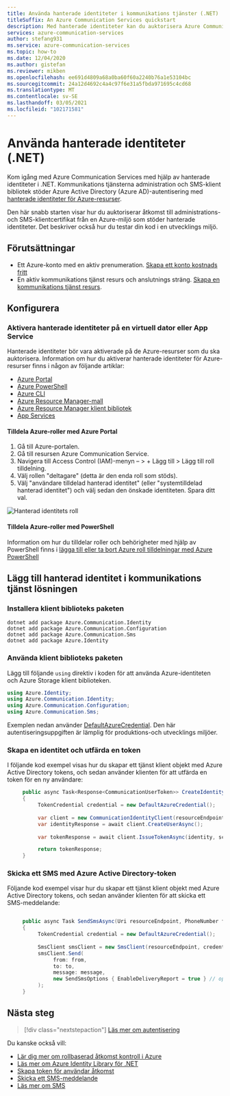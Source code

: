 ```yaml
---
title: Använda hanterade identiteter i kommunikations tjänster (.NET)
titleSuffix: An Azure Communication Services quickstart
description: Med hanterade identiteter kan du auktorisera Azure Communication Services-åtkomst från program som körs i virtuella Azure-datorer, Function-appar och andra resurser.
services: azure-communication-services
author: stefang931
ms.service: azure-communication-services
ms.topic: how-to
ms.date: 12/04/2020
ms.author: gistefan
ms.reviewer: mikben
ms.openlocfilehash: ee691d4809a68a0ba60f60a2240b76a1e53104bc
ms.sourcegitcommit: 24a12d4692c4a4c97f6e31a5fbda971695c4cd68
ms.translationtype: MT
ms.contentlocale: sv-SE
ms.lasthandoff: 03/05/2021
ms.locfileid: "102171581"
---
```

# <a name="use-managed-identities-net"></a>Använda hanterade identiteter (.NET)

Kom igång med Azure Communication Services med hjälp av hanterade identiteter i .NET. Kommunikations tjänsterna administration och SMS-klient bibliotek stöder Azure Active Directory (Azure AD)-autentisering med [hanterade identiteter för Azure-resurser](../../active-directory/managed-identities-azure-resources/overview.md).

Den här snabb starten visar hur du auktoriserar åtkomst till administrations-och SMS-klientcertifikat från en Azure-miljö som stöder hanterade identiteter. Det beskriver också hur du testar din kod i en utvecklings miljö.

## <a name="prerequisites"></a>Förutsättningar

 - Ett Azure-konto med en aktiv prenumeration. [Skapa ett konto kostnads fritt](https://azure.microsoft.com/free)
 - En aktiv kommunikations tjänst resurs och anslutnings sträng. [Skapa en kommunikations tjänst resurs](./create-communication-resource.md?pivots=platform-azp&tabs=windows).

## <a name="setting-up"></a>Konfigurera

### <a name="enable-managed-identities-on-a-virtual-machine-or-app-service"></a>Aktivera hanterade identiteter på en virtuell dator eller App Service

Hanterade identiteter bör vara aktiverade på de Azure-resurser som du ska auktorisera. Information om hur du aktiverar hanterade identiteter för Azure-resurser finns i någon av följande artiklar:

- [Azure Portal](../../active-directory/managed-identities-azure-resources/qs-configure-portal-windows-vm.md)
- [Azure PowerShell](../../active-directory/managed-identities-azure-resources/qs-configure-powershell-windows-vm.md)
- [Azure CLI](../../active-directory/managed-identities-azure-resources/qs-configure-cli-windows-vm.md)
- [Azure Resource Manager-mall](../../active-directory/managed-identities-azure-resources/qs-configure-template-windows-vm.md)
- [Azure Resource Manager klient bibliotek](../../active-directory/managed-identities-azure-resources/qs-configure-sdk-windows-vm.md)
- [App Services](../../app-service/overview-managed-identity.md)

#### <a name="assign-azure-roles-with-the-azure-portal"></a>Tilldela Azure-roller med Azure Portal

1. Gå till Azure-portalen.
1. Gå till resursen Azure Communication Service.
1. Navigera till Access Control (IAM)-menyn – > + Lägg till > Lägg till roll tilldelning.
1. Välj rollen "deltagare" (detta är den enda roll som stöds).
1. Välj "användare tilldelad hanterad identitet" (eller "systemtilldelad hanterad identitet") och välj sedan den önskade identiteten. Spara ditt val.

![Hanterad identitets roll](media/managed-identity-assign-role.png)

#### <a name="assign-azure-roles-with-powershell"></a>Tilldela Azure-roller med PowerShell

Information om hur du tilldelar roller och behörigheter med hjälp av PowerShell finns i [lägga till eller ta bort Azure roll tilldelningar med Azure PowerShell](../../../articles/role-based-access-control/role-assignments-powershell.md)

## <a name="add-managed-identity-to-your-communication-services-solution"></a>Lägg till hanterad identitet i kommunikations tjänst lösningen

### <a name="install-the-client-library-packages"></a>Installera klient biblioteks paketen

```console
dotnet add package Azure.Communication.Identity
dotnet add package Azure.Communication.Configuration
dotnet add package Azure.Communication.Sms
dotnet add package Azure.Identity
```

### <a name="use-the-client-library-packages"></a>Använda klient biblioteks paketen

Lägg till följande `using` direktiv i koden för att använda Azure-identiteten och Azure Storage klient biblioteken.

```csharp
using Azure.Identity;
using Azure.Communication.Identity;
using Azure.Communication.Configuration;
using Azure.Communication.Sms;
```

Exemplen nedan använder [DefaultAzureCredential](/dotnet/api/azure.identity.defaultazurecredential). Den här autentiseringsuppgiften är lämplig för produktions-och utvecklings miljöer.

### <a name="create-an-identity-and-issue-a-token"></a>Skapa en identitet och utfärda en token

I följande kod exempel visas hur du skapar ett tjänst klient objekt med Azure Active Directory tokens, och sedan använder klienten för att utfärda en token för en ny användare:

```csharp
     public async Task<Response<CommunicationUserToken>> CreateIdentityAndIssueTokenAsync(Uri resourceEndpoint) 
     {
          TokenCredential credential = new DefaultAzureCredential();
     
          var client = new CommunicationIdentityClient(resourceEndpoint, credential);
          var identityResponse = await client.CreateUserAsync();
     
          var tokenResponse = await client.IssueTokenAsync(identity, scopes: new [] { CommunicationTokenScope.VoIP });

          return tokenResponse;
     }
```

### <a name="send-an-sms-with-azure-active-directory-tokens"></a>Skicka ett SMS med Azure Active Directory-token

Följande kod exempel visar hur du skapar ett tjänst klient objekt med Azure Active Directory tokens, och sedan använder klienten för att skicka ett SMS-meddelande:

```csharp

     public async Task SendSmsAsync(Uri resourceEndpoint, PhoneNumber from, PhoneNumber to, string message)
     {
          TokenCredential credential = new DefaultAzureCredential();
     
          SmsClient smsClient = new SmsClient(resourceEndpoint, credential);
          smsClient.Send(
               from: from,
               to: to,
               message: message,
               new SendSmsOptions { EnableDeliveryReport = true } // optional
          );
     }
```

## <a name="next-steps"></a>Nästa steg

> [!div class="nextstepaction"]
> [Läs mer om autentisering](../concepts/authentication.md)

Du kanske också vill:

- [Lär dig mer om rollbaserad åtkomst kontroll i Azure](../../../articles/role-based-access-control/index.yml)
- [Läs mer om Azure Identity Library för .NET](/dotnet/api/overview/azure/identity-readme)
- [Skapa token för användar åtkomst](../quickstarts/access-tokens.md)
- [Skicka ett SMS-meddelande](../quickstarts/telephony-sms/send.md)
- [Läs mer om SMS](../concepts/telephony-sms/concepts.md)